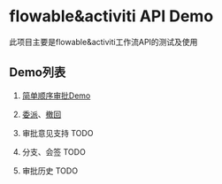 # flowable&activiti API Demo

此项目主要是flowable&activiti工作流API的测试及使用

## Demo列表

1. [简单顺序审批Demo](https://github.com/nodejs-viathink/flowable-api-guides/blob/master/src/main/java/com/viathink/flowable/Part1.java)

2. [委派](https://github.com/MedusaLeee/flowable-api-guides/blob/master/src/main/java/com/viathink/flowable/Part2.java)、[撤回](./src/main/java/com/viathink/flowable/Part3.java)

3. 审批意见支持 TODO

4. 分支、会签 TODO

5. 审批历史 TODO
